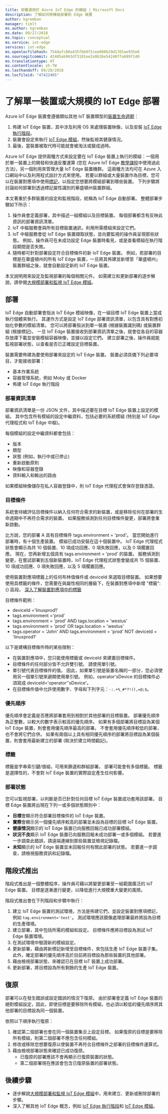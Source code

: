 ```yaml
---
title: 部署適用於 Azure IoT Edge 的模組 | Microsoft Docs
description: 了解如何將模組部署到 Edge 裝置
author: kgremban
manager: timlt
ms.author: kgremban
ms.date: 09/27/2018
ms.topic: conceptual
ms.service: iot-edge
services: iot-edge
ms.openlocfilehash: 754dafc80a435fbb9f2cee080b29d1765ae935e6
ms.sourcegitcommit: 42405ab963df3101ee2a9b26e54240ffa689f140
ms.translationtype: HT
ms.contentlocale: zh-TW
ms.lasthandoff: 09/28/2018
ms.locfileid: "47422465"
---
```

# <a name="understand-iot-edge-deployments-for-single-devices-or-at-scale"></a>了解單一裝置或大規模的 IoT Edge 部署

Azure IoT Edge 裝置會遵循類似其他 IoT 裝置類型的[裝置生命週期][ lnk-lifecycle]：

1. 佈建 IoT Edge 裝置，其中涉及利用 OS 來處理裝置映像，以及安裝 [IoT Edge 執行階段][lnk-runtime]。
2. 裝置會設定來執行 [IoT Edge 模組][lnk-modules]，然後監視其健康情況。 
3. 最後，當裝置被取代時可能就會被淘汰或變成過時。  

Azure IoT Edge 提供兩種方式來設定要在 IoT Edge 裝置上執行的模組：一個用於單一裝置上的開發和快速反覆運算 (您在 Azure IoT Edge [教學課程](tutorial-deploy-function.md)中使用過此方法)，另一個則用來管理大量 IoT Edge 裝置機群。 這兩種方法均可在 Azure 入口網站中以及利用程式設計方式來使用。 若要以群組或大量裝置作為目標，您可以在裝置對應項中使用[標記](https://docs.microsoft.com/azure/iot-edge/how-to-deploy-monitor#identify-devices-using-tags)，以指定您想要將模組部署到哪些裝置。 下列步驟將討論如何部署到透過標記屬性識別的華盛頓州裝置群組。 

本文著重於多群裝置的設定和監視階段，統稱為 IoT Edge 自動部署。 整體部署步驟如下所示： 

1. 操作員會定義部署，其中描述一組模組以及目標裝置。 每個部署都含有反映此資訊的部署資訊清單。 
2. IoT 中樞服務會與所有目標裝置通訊，利用所需模組來設定它們。 
3. IoT 中樞服務會從 IoT Edge 裝置擷取狀態，並向要監視的操作員呈現那些狀態。  例如，操作員可在未成功設定 Edge 裝置時看見，或是查看模組在執行階段期間是否失敗。 
4. 隨時都可針對部署設定符合目標條件的新 IoT Edge 裝置。 例如，若部署的目標是在華盛頓州的所有 IoT Edge 裝置，一旦將其佈建並新增至「華盛頓州」裝置群組之後，就會自動設定新的 IoT Edge 裝置。 
 
本文說明用來設定及監視部署的每個相關元件。 如需建立和更新部署的逐步解說，請參閱[大規模部署和監視 IoT Edge 模組][lnk-howto]。

## <a name="deployment"></a>部署

IoT Edge 自動部署會指派 IoT Edge 模組映像，在一組目標 IoT Edge 裝置上當成執行個體來執行。 其運作方式是設定 IoT Edge 部署資訊清單，以包含具有對應初始化參數的模組清單。 您可以將部署指派到單一裝置 (根據裝置識別碼) 或裝置群組 (根據標記)。 一旦 IoT Edge 裝置接收到部署資訊清單之後，就會從各自的容器存放庫下載並安裝模組容器映像，並據以設定它們。 建立部署之後，操作員就能監視部署狀態，以查看是否已正確設定目標裝置。

裝置需要佈建為要使用部署來設定的 IoT Edge 裝置。 裝置必須具備下列必要項目，才能接收部署：

* 基本作業系統
* 容器管理系統，例如 Moby 或 Docker
* 佈建 IoT Edge 執行階段 

### <a name="deployment-manifest"></a>部署資訊清單

部署資訊清單是一份 JSON 文件，其中描述要在目標 IoT Edge 裝置上設定的模組。 其中包含所有模組的設定中繼資料，包括必要的系統模組 (特別是 IoT Edge 代理程式和 IoT Edge 中樞)。  

每個模組的設定中繼資料都會包括： 

* 版本 
* 類型 
* 狀態 (例如，執行中或已停止) 
* 重新啟動原則 
* 映像和容器登錄
* 資料輸入和輸出的路由 

如果模組映像儲存在私人容器登錄中，則 IoT Edge 代理程式會保存登錄憑證。 

### <a name="target-condition"></a>目標條件

系統會持續評估目標條件以納入任何符合需求的新裝置，或是移除任何在部署的生命週期中不再符合需求的裝置。 如果服務偵測到任何目標條件變更，部署將會重新啟動。 

比方說，您的部署 A 具有目標條件 tags.environment = 'prod'。 當您開始進行部署時，有十個生產裝置。 模組已成功安裝在這十個裝置中。 IoT Edge 代理程式狀態會顯示為共 10 個裝置、10 項成功回應、0 項失敗回應，以及 0 項擱置回應。 現在，您再新增五個具有 tags.environment = 'prod' 的裝置。 服務偵測到變更，在嘗試部署到五個新裝置時，IoT Edge 代理程式狀態會變成共 15 個裝置、10 項成功回應、0 項失敗回應，以及 5 項擱置回應。

使用裝置對應項標籤上的任何布林值條件或 deviceId 來選取目標裝置。 如果想要使用具標籤的條件，您需要在與屬性相同的層級下，在裝置對應項中新增 "標籤":{} 區段。 [深入了解裝置對應項中的標籤](../iot-hub/iot-hub-devguide-device-twins.md)

目標條件範例：

* deviceId ='linuxprod1'
* tags.environment ='prod'
* tags.environment = 'prod' AND tags.location = 'westus'
* tags.environment = 'prod' OR tags.location = 'westus'
* tags.operator = 'John' AND tags.environment = 'prod' NOT deviceId = 'linuxprod1'

以下是建構目標條件時的某些限制：

* 在裝置對應項中，您只能使用標籤或 deviceId 來建置目標條件。
* 目標條件的任何部分皆不允許雙引號。 請使用單引號。
* 單引號代表目標條件的值。 因此，如果單引號是裝置名稱的一部分，您必須使用另一個單引號來避開使用單引號。 例如，operator'sDevice 的目標條件必須寫成 deviceId='operator''sDevice'。
* 在目標條件值中允許使用數字、字母和下列字元：`-:.+%_#*?!(),=@;$`。

### <a name="priority"></a>優先順序

優先順序會定義是否應將部署套用到相對於其他部署的目標裝置。 部署優先順序為正整數，以較大的數字表示較高的優先順序。 如果有多個部署將目標設為某個 IoT Edge 裝置，則會套用優先順序最高的部署。  不會套用優先順序較低的部署，也不會將它們合併。  如果有兩個以上具有相同優先順序的部署將目標設為某個裝置，則會套用最新建立的部署 (取決於建立時間戳記)。

### <a name="labels"></a>標籤 

標籤是字串索引鍵/值組，可用來篩選和群組部署。 部署可能會有多個標籤。 標籤是選擇性的，不會對 IoT Edge 裝置的實際設定產生任何影響。 

### <a name="deployment-status"></a>部署狀態

您可以監視部署，以判斷是否已針對任何目標 IoT Edge 裝置成功套用該部署。  目標 Edge 裝置將出現在下列一或多個狀態類別中： 

* **目標**會顯示符合部署目標條件的 IoT Edge 裝置。
* **實際**會顯示另一個優先順序較高的部署並未設為目標的目標 IoT Edge 裝置。
* **健康情況**顯示的 IoT Edge 裝置已向服務回報已成功部署模組。 
* **狀況不良**顯示 IoT Edge 裝置已向服務回報未成功部署一或多個模組。 若要進一步調查此錯誤，請遠端連線到那些裝置並檢視記錄檔。
* **未知**顯示的 IoT Edge 裝置並未回報任何有關此部署的狀態。 若要進一步調查，請檢視服務資訊和記錄檔。

## <a name="phased-rollout"></a>階段式推出 

階段式推出是一個整體程序，操作員可藉以將變更部署至一組範圍廣泛的 IoT Edge 裝置。 目標是逐漸進行變更，以降低進行大規模重大變更的風險。  

階段式推出會在下列階段和步驟中執行： 

1. 建立 IoT Edge 裝置的測試環境，方法是佈建它們，並設定裝置對應項標記，例如 `tag.environment='test'`。 測試環境應該鏡像處理部署最終將設為目標的生產環境。 
2. 建立部署，其中包括所需的模組和設定。 目標條件應將目標設為測試 IoT Edge 裝置環境。   
3. 在測試環境中驗證新的模組設定。
4. 更新部署，藉由將新標記新增至目標條件，來包括生產 IoT Edge 裝置子集。 此外，確定部署的優先順序高於目前將目標設為那些裝置的其他部署。 
5. 藉由檢視部署狀態，來確認已在目標 IoT 裝置上成功部署。
6. 更新部署，將目標設為所有剩餘的生產 IoT Edge 裝置。

## <a name="rollback"></a>復原

部署可以在發生錯誤或設定錯誤的情況下復原。  由於部署會定義 IoT Edge 裝置的絕對模組設定，因此，即使目標是要移除所有模組，也必須以較低的優先順序將其他部署的目標設為同一個裝置。  

依照以下順序執行復原： 

1. 確認第二個部署也會在同一個裝置集合上設定目標。 如果復原的目標是要移除所有模組，則第二個部署不應包含任何模組。 
2. 修改或移除您想要復原以使裝置不再符合目標條件之部署的目標條件運算式。
3. 藉由檢視部署狀態來確認已成功復原。
   * 已復原的部署應該不會再顯示已復原裝置的狀態。
   * 第二個部署現在應該會包含已復原裝置的部署狀態。


## <a name="next-steps"></a>後續步驟

* 逐步解說[大規模部署和監視 IoT Edge 模組][lnk-howto]中，用來建立、更新或刪除部署的步驟。
* 深入了解其他 IoT Edge 概念，例如 [IoT Edge 執行階段][lnk-runtime]和 [IoT Edge 模組][lnk-modules]。

<!-- Links -->
[lnk-lifecycle]: ../iot-hub/iot-hub-device-management-overview.md
[lnk-runtime]: iot-edge-runtime.md
[lnk-modules]: iot-edge-modules.md
[lnk-howto]: how-to-deploy-monitor.md

